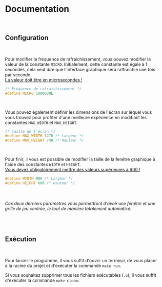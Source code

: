 # Documentation

<br>

## Configuration  

<br>

Pour modifier la fréquence de rafraichissement, vous pouvez modifier la valeur de la constante `MICRO`.
Initialement, cette constante est égale à 1 secondes, cela veut dire que l'interface graphique sera raffraichie une fois par seconde.  
<u>La valeur doit être en microsecondes !</u>
```c 
/* Fréquence de rafraichissement */ 
#define MICRO 1000000L
```  

<br>

Vous pouvez également définir les dimensions de l'écran sur lequel vous vous trouvez pour profiter d'une meilleure expérience en modifiant les constantes `MAX_WIDTH` et `MAX_HEIGHT`. 
```c
/* Taille de l'écran */ 
#define MAX_WIDTH 1270 /* Largeur */ 
#define MAX_HEIGHT 740 /* Hauteur */ 
```

<br>

Pour finir, il vous est possible de modifier la taille de la fenêtre graphique à l'aide des constantes `WIDTH` et `HEIGHT`.  
<u>Vous devez obligatoirement mettre des valeurs supérieures à 600 !</u>
```c
#define WIDTH 900 /* Largeur */
#define HEIGHT 600 /* Hauteur */ 
``` 

<br>

###### Ces deux derniers paramètres vous permettront d'avoir une fenêtre et une grille de jeu centrée, le tout de manière totalement automatisé.

<br>

## Exécution  

<br>

Pour lancer le programme, il vous suffit d'ouvrir un terminal, de vous placer à la racine du projet et d'exécuter la commande `make run`.

Si vous souhaitez supprimer tous les fichiers exécutables (`.o`), il vous suffit d'exécuter la commande `make clean`.

